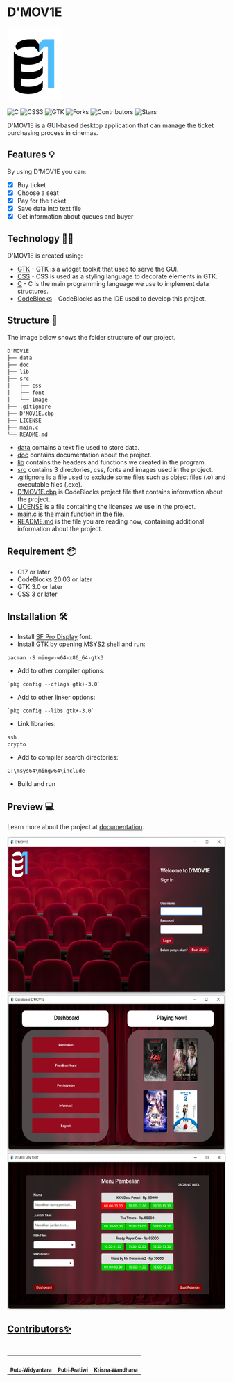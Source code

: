 # D'MOV1E

![Logo D'MOV1E](src/image/icon.png)

![C](https://img.shields.io/badge/c-%2300599C.svg?style=for-the-badge&logo=c&logoColor=white)
![CSS3](https://img.shields.io/badge/css3-%231572B6.svg?style=for-the-badge&logo=css3&logoColor=white)
![GTK](https://img.shields.io/badge/GTK-222222.svg?style=for-the-badge&logo=GTK&logoColor=7FE719)
![Forks](https://img.shields.io/github/forks/putuwaw/d-mov1e?style=for-the-badge)
![Contributors](https://img.shields.io/github/contributors/putuwaw/d-mov1e?style=for-the-badge)
![Stars](https://img.shields.io/github/stars/putuwaw/d-mov1e?style=for-the-badge)

D'MOV1E is a GUI-based desktop application that can manage the ticket purchasing process in cinemas.

## Features 💡
By using D'MOV1E you can:
- [x] Buy ticket
- [x] Choose a seat
- [x] Pay for the ticket
- [x] Save data into text file
- [x] Get information about queues and buyer

## Technology 👨‍💻
D'MOV1E is created using:

- [GTK](https://www.gtk.org/) - GTK is a widget toolkit that used to serve the GUI.
- [CSS](https://www.w3.org/TR/CSS/#css) - CSS is used as a styling language to decorate elements in GTK.
- [C](https://www.open-std.org/jtc1/sc22/wg14/) - C is the main programming language we use to implement data structures.
- [CodeBlocks](https://www.codeblocks.org/) - CodeBlocks as the IDE used to develop this project.

## Structure 📂
The image below shows the folder structure of our project.
```
D'MOV1E
├── data
├── doc
├── lib
├── src
│   ├── css
│   ├── font
│   └── image
├── .gitignore
├── D'MOV1E.cbp
├── LICENSE
├── main.c
└── README.md
```
- [data](data/) contains a text file used to store data.
- [doc](doc/) contains documentation about the project.
- [lib](lib/) contains the headers and functions we created in the program.
- [src](src/)  contains 3 directories, css, fonts and images used in the project.
- [.gitignore](.gitignore) is a file used to exclude some files such as object files (.o) and executable files (.exe).
- [D'MOV1E.cbp](D'MOV1E.cbp) is CodeBlocks project file that contains information about the project.
- [LICENSE](LICENSE) is a file containing the licenses we use in the project.
- [main.c](main.c) is the main function in the file.
- [README.md](README.md) is the file you are reading now, containing additional information about the project.

## Requirement 📦
* C17 or later
* CodeBlocks 20.03 or later
* GTK 3.0 or later
* CSS 3 or later

## Installation 🛠️
- Install [SF Pro Display](src/font) font.
- Install GTK by opening MSYS2 shell and run:
```
pacman -S mingw-w64-x86_64-gtk3
```
- Add to other compiler options:
```
`pkg config --cflags gtk+-3.0`
```
- Add to other linker options:
```
`pkg config --libs gtk+-3.0`
```
- Link libraries:
```
ssh
crypto
```
- Add to compiler search directories:
```
C:\msys64\mingw64\include
```
- Build and run

## Preview 💻
Learn more about the project at [documentation](doc).
<p align="center">
 <a href="doc/doc_sign_in.png"><img src="https://github.com/putuwaw/d-mov1e/blob/main/doc/doc_sign_in.png" height="360px" width="640px;" alt="Sign In"/>
 <a href="doc/doc_dashboard.png"><img src="https://github.com/putuwaw/d-mov1e/blob/main/doc/doc_dashboard.png" height="360px" width="640px;" alt="Dashboard"/>
 <a href="doc/doc_dashboard_pembelian.png"><img src="https://github.com/putuwaw/d-mov1e/blob/main/doc/doc_dashboard_pembelian.png" height="360px" width="640px;" alt="Dashboard Pembelian"/>
</p>

## Contributors✨

<br>
<table align="center">
  <tr>
    <td align="center"><a href="https://github.com/putuwaw"><img src="https://avatars.githubusercontent.com/u/90038606?v=4" width="150px;" alt=""/><br><sub><b>Putu Widyantara</b></sub></td> 
    <td align="center"><a href="https://github.com/putrip3"><img src="https://avatars.githubusercontent.com/u/103046943?v=4" width="150px;" alt=""/><br><sub><b>Putri Pratiwi</b></sub></td> 
    <td align="center"><a href="https://github.com/krisnawandhana"><img src="https://avatars.githubusercontent.com/u/102802614?v=4" width="150px;" alt=""/><br><sub><b>Krisna Wandhana</b></sub></td>
  </tr>
</table>
